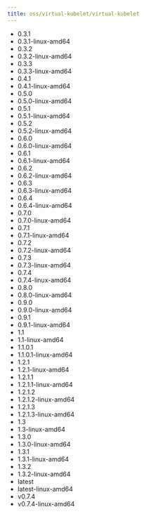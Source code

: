 ```yaml
---
title: oss/virtual-kubelet/virtual-kubelet
---
```

- 0.3.1
- 0.3.1-linux-amd64
- 0.3.2
- 0.3.2-linux-amd64
- 0.3.3
- 0.3.3-linux-amd64
- 0.4.1
- 0.4.1-linux-amd64
- 0.5.0
- 0.5.0-linux-amd64
- 0.5.1
- 0.5.1-linux-amd64
- 0.5.2
- 0.5.2-linux-amd64
- 0.6.0
- 0.6.0-linux-amd64
- 0.6.1
- 0.6.1-linux-amd64
- 0.6.2
- 0.6.2-linux-amd64
- 0.6.3
- 0.6.3-linux-amd64
- 0.6.4
- 0.6.4-linux-amd64
- 0.7.0
- 0.7.0-linux-amd64
- 0.7.1
- 0.7.1-linux-amd64
- 0.7.2
- 0.7.2-linux-amd64
- 0.7.3
- 0.7.3-linux-amd64
- 0.7.4
- 0.7.4-linux-amd64
- 0.8.0
- 0.8.0-linux-amd64
- 0.9.0
- 0.9.0-linux-amd64
- 0.9.1
- 0.9.1-linux-amd64
- 1.1
- 1.1-linux-amd64
- 1.1.0.1
- 1.1.0.1-linux-amd64
- 1.2.1
- 1.2.1-linux-amd64
- 1.2.1.1
- 1.2.1.1-linux-amd64
- 1.2.1.2
- 1.2.1.2-linux-amd64
- 1.2.1.3
- 1.2.1.3-linux-amd64
- 1.3
- 1.3-linux-amd64
- 1.3.0
- 1.3.0-linux-amd64
- 1.3.1
- 1.3.1-linux-amd64
- 1.3.2
- 1.3.2-linux-amd64
- latest
- latest-linux-amd64
- v0.7.4
- v0.7.4-linux-amd64
